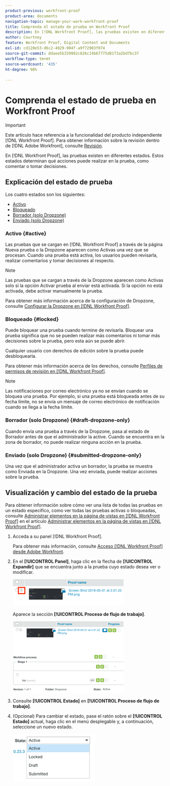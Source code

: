 ```yaml
---
product-previous: workfront-proof
product-area: documents
navigation-topic: manage-your-work-workfront-proof
title: Comprenda el estado de prueba en Workfront Proof
description: En [!DNL Workfront Proof], las pruebas existen en diferentes estados. Estos estados determinan qué acciones puede realizar en la prueba, como comentar o tomar decisiones.
author: Courtney
feature: Workfront Proof, Digital Content and Documents
exl-id: cd120e53-d6c2-4929-904f-a9f72903f074
source-git-commit: ddaee5b339982c826c14b67775d81f3a2bd7bc37
workflow-type: tm+mt
source-wordcount: '435'
ht-degree: 98%

---
```


# Comprenda el estado de prueba en Workfront Proof

>[!IMPORTANT]
>
>Este artículo hace referencia a la funcionalidad del producto independiente [!DNL Workfront Proof]. Para obtener información sobre la revisión dentro de [!DNL Adobe Workfront], consulte [Revisión](../../../review-and-approve-work/proofing/proofing.md).

En [!DNL Workfront Proof], las pruebas existen en diferentes estados. Estos estados determinan qué acciones puede realizar en la prueba, como comentar o tomar decisiones.

## Explicación del estado de prueba

Los cuatro estados son los siguientes:

* [Activo](#active)
* [Bloqueado](#locked)
* [Borrador (solo Dropzone)](#draft-dropzone-only)
* [Enviado (solo Dropzone)](#submitted-dropzone-only)

### Activo {#active}

Las pruebas que se cargan en [!DNL Workfront Proof] a través de la página Nueva prueba o la Dropzone aparecen como Activas una vez que se procesan. Cuando una prueba está activa, los usuarios pueden revisarla, realizar comentarios y tomar decisiones al respecto.

>[!NOTE]
>
>Las pruebas que se cargan a través de la Dropzone aparecen como Activas solo si la opción Activar prueba al enviar está activada. Si la opción no está activada, debe activar manualmente la prueba.

Para obtener más información acerca de la configuración de Dropzone, consulte [Configurar la Dropzone en [!DNL Workfront Proof]](../../../workfront-proof/wp-acct-admin/account-settings/configure-dropzone-in-wp.md).

### Bloqueado {#locked}

Puede bloquear una prueba cuando termine de revisarla. Bloquear una prueba significa que no se pueden realizar más comentarios ni tomar más decisiones sobre la prueba, pero esta aún se puede abrir.

Cualquier usuario con derechos de edición sobre la prueba puede desbloquearla.

Para obtener más información acerca de los derechos, consulte [Perfiles de permisos de revisión en [!DNL Workfront Proof]](../../../workfront-proof/wp-acct-admin/account-settings/proof-perm-profiles-in-wp.md).

>[!NOTE]
>
>Las notificaciones por correo electrónico ya no se envían cuando se bloquea una prueba. Por ejemplo, si una prueba está bloqueada antes de su fecha límite, no se envía un mensaje de correo electrónico de notificación cuando se llega a la fecha límite.

### Borrador (solo Dropzone) {#draft-dropzone-only}

Cuando envía una prueba a través de la Dropzone, pasa al estado de Borrador antes de que el administrador la active. Cuando se encuentra en la zona de borrador, no puede realizar ninguna acción en la prueba.

### Enviado (solo Dropzone) {#submitted-dropzone-only}

Una vez que el administrador activa un borrador, la prueba se muestra como Enviada en la Dropzone. Una vez enviada, puede realizar acciones sobre la prueba.

## Visualización y cambio del estado de la prueba

Para obtener información sobre cómo ver una lista de todas las pruebas en un estado específico, como ver todas las pruebas activas o bloqueadas, consulte [Administrar elementos en la página de vistas en [!DNL Workfront Proof]](../../../workfront-proof/wp-work-proofsfiles/manage-your-work/manage-items-on-views-page.md) en el artículo [Administrar elementos en la página de vistas en [!DNL Workfront Proof]](../../../workfront-proof/wp-work-proofsfiles/manage-your-work/manage-items-on-views-page.md).

1. Acceda a su panel [!DNL Workfront Proof].

   Para obtener más información, consulte [Acceso [!DNL Workfront Proof] desde Adobe Workfront](../../../review-and-approve-work/proofing/managing-proofs-within-workfront/access-wf-proof-in-workfront.md).

1. En el **[!UICONTROL Panel]**, haga clic en la flecha de **[!UICONTROL Expandir]** que se encuentra junto a la prueba cuyo estado desea ver o modificar.

   ![Expandir](assets/screen-shot-2018-05-02-at-11.31.29-am-350x85.png)

   Aparece la sección **[!UICONTROL Proceso de flujo de trabajo]**.

   ![Proceso de flujo de trabajo](assets/screen-shot-2018-05-02-at-11.33.20-am-350x226.png)

1. Consulte **[!UICONTROL Estado]** en **[!UICONTROL Proceso de flujo de trabajo]**.

1. (Opcional) Para cambiar el estado, pase el ratón sobre el **[!UICONTROL Estado]** actual, haga clic en el menú desplegable y, a continuación, seleccione un nuevo estado.

   ![Nuevo estado](assets/screen-shot-2018-05-02-at-11.35.30-am.png)
